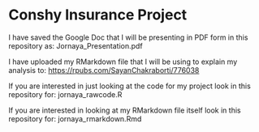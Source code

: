 # Conshy Insurance Project

I have saved the Google Doc that I will be presenting in PDF form in this repository as:
Jornaya_Presentation.pdf

I have uploaded my RMarkdown file that I will be using to explain my analysis to: 
https://rpubs.com/SayanChakraborti/776038

If you are interested in just looking at the code for my project look in this repository for:
jornaya_rawcode.R

If you are interested in looking at my RMarkdown file itself look in this repository for:
jornaya_rmarkdown.Rmd





 

